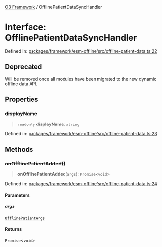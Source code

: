 [O3 Framework](../API.md) / OfflinePatientDataSyncHandler

# Interface: ~~OfflinePatientDataSyncHandler~~

Defined in: [packages/framework/esm-offline/src/offline-patient-data.ts:22](https://github.com/openmrs/openmrs-esm-core/blob/18d2874f03a33a6ab8295af0e87ac97fdd150718/packages/framework/esm-offline/src/offline-patient-data.ts#L22)

## Deprecated

Will be removed once all modules have been migrated to the new dynamic offline data API.

## Properties

### ~~displayName~~

> `readonly` **displayName**: `string`

Defined in: [packages/framework/esm-offline/src/offline-patient-data.ts:23](https://github.com/openmrs/openmrs-esm-core/blob/18d2874f03a33a6ab8295af0e87ac97fdd150718/packages/framework/esm-offline/src/offline-patient-data.ts#L23)

## Methods

### ~~onOfflinePatientAdded()~~

> **onOfflinePatientAdded**(`args`): `Promise`\<`void`\>

Defined in: [packages/framework/esm-offline/src/offline-patient-data.ts:24](https://github.com/openmrs/openmrs-esm-core/blob/18d2874f03a33a6ab8295af0e87ac97fdd150718/packages/framework/esm-offline/src/offline-patient-data.ts#L24)

#### Parameters

##### args

[`OfflinePatientArgs`](OfflinePatientArgs.md)

#### Returns

`Promise`\<`void`\>
